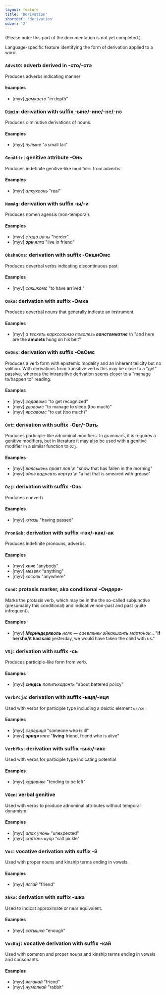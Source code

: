 ```yaml
---
layout: feature
title: 'Derivation'
shortdef: 'derivation'
udver: '2'
---
```


(Please note: this part of the documentation is not yet completed.)

Language-specific feature identifying the form of derivation applied
to a word.

### <a name="AdvstO">`AdvstO`</a>: adverb derived in -сто/-стэ

Produces adverbs indicating manner

#### Examples

* [myv] _домкасто_ "in depth"

### <a name="Dimin">`Dimin`</a>: derivation with suffix -ыне/-ине/-не/-нэ

Produces diminutive derivations of nouns.

#### Examples

* [myv] _пулыне_ "a small tail"

### <a name="GenAttr">`GenAttr`</a>: genitive attribute -Онь

Produces indefinite genitive-like modifiers from adverbs

#### Examples

* [myv] _алкуксонь_ "real"

### <a name="NomAg">`NomAg`</a>: derivation with suffix -ы/-и

Produces nomen agensis (non-temporal).

#### Examples

* [myv] _стада ваны_ "herder"
* [myv] _<b>эри</b> ялга_ "live in friend"

### <a name="OkshnOms">`OkshnOms`</a>: derivation with suffix -ОкшнОмс

Produces deverbal verbs indicating discontinuous past.

#### Examples

* [myv] _сакшкомс_ "to have arrived <and subsequentially left>"

### <a name="Omka">`Omka`</a>: derivation with suffix -Омка

Produces deverbal nouns that generally indicate an instrument.

#### Examples

* [myv] _а тескеть карксозонзо поволезь <b>ванстомкатне</b>_ \n "and here are the <b>amulets</b> hung on his belt"

### <a name="OvOms">`OvOms`</a>: derivation with suffix -ОвОмс

Produces a verb form with epistemic modality and an inherent telicity but no volition.
With derivations from transitive verbs this may be close to a "get" passive, whereas the
intransitive derivation seems closer to a "manage to/happen to" reading.

#### Examples

* [myv] _содавомс_ "to get recognized"
* [myv] _удовомс_ "to manage to sleep (too much)"
* [myv] _ярсавомс_ "to eat (too much)"

### <a name="Ovt">`Ovt`</a>: derivation with suffix -Овт/-Овть

Produces participle-like adnominal modifiers. In grammars, it is requires a genitive modifiers,
but in literature it may also be used with a genitive modifier in a similar function to `Ozj`.

#### Examples

* [myv] _валськень правт лов_ \n "snow that has fallen in the morning"
* [myv] _ойсэ вадневть картуз_ \n "a hat that is smeared with grease"


### <a name="Ozj">`Ozj`</a>: derivation with suffix -Озь

Produces converb.

#### Examples

* [myv] _ютазь_ "having passed"

### <a name="PronGak">`PronGak`</a>: derivation with suffix -гак/-как/-ак

Produces indefinite pronouns, adverbs.

#### Examples

* [myv] _кияк_ "anybody"
* [myv] _мезеяк_ "anything"
* [myv] _косояк_ "anywhere"

### <a name="Cond">`Cond`</a>: protasis marker, aka conditional -Ондеря-

Marks the protasis verb, which may be in the the so-called subjunctive (presumably this conditional) and indicative non-past and past (quite infrequent).

#### Examples

* [myv] _<b>Мериндеряволь</b> исяк — саевлинек эйкакшонть мартонок..._ "<b>if he/she/it had said</b> yesterday, we would have taken the child with us."


### <a name="VSj">`VSj`</a>: derivation with suffix -сь

Produces participle-like form from verb.

#### Examples

* [myv] _<b>синдсь</b> политикадонть_ "about battered policy"

### <a name="VerbYcja">`VerbYcja`</a>: derivation with suffix -ыця/-иця

Used with verbs for participle type including a deictic element `ця/се`

#### Examples

* [myv] _сэредиця_ "someone who is ill"
* [myv] _<b>эриця</b> ялга_ "<b>living</b> friend, friend who is alive"

### <a name="VerbYks">`VerbYks`</a>: derivation with suffix -ыкс/-икс

Used with verbs for participle type indicating potential 

#### Examples

* [myv] _кадовикс_ "tending to be left"

### <a name="VGen">`VGen`</a>: verbal genitive

Used with verbs to produce adnominal attributes without temporal dynamism.

#### Examples

* [myv] _апак учонь_ "unexpected"
* [myv] _салтонь куяр_ "salt pickle"

### <a name="Voc">`Voc`</a>: vocative derivation with suffix -й

Used with proper nouns and kinship terms ending in vowels.

#### Examples

* [myv] _ялгай_ "friend"

### <a name="Shka">`Shka`</a>: derivation with suffix -шка

Used to indicat approximate or near equivalent.

#### Examples

* [myv] _сатышка_ "enough"

### <a name="VocKaj">`VocKaj`</a>: vocative derivation with suffix -кай

Used with common and proper nouns and kinship terms ending in vowels and consonants.

#### Examples

* [myv] _ялгакай_ "friend"
* [myv] _нумолкай_ "rabbit"

<!-- Interlanguage links updated Út 9. května 2023, 20:03:35 CEST -->
